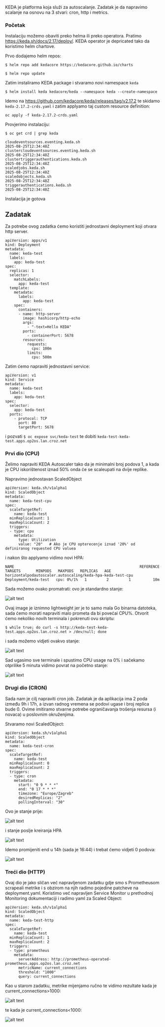KEDA je platforma koja služi za autoscalanje. Zadatak je da napravimo scalanje na osnovu na 3 stvari: cron, http i metrics.

### Početak

Instalaciju možemo obaviti preko helma ili preko operatora. Pratimo https://keda.sh/docs/2.17/deploy/. KEDA operator je depricated tako da koristimo helm chartove.

Prvo dodajemo helm repos:
```
$ helm repo add kedacore https://kedacore.github.io/charts

$ helm repo update
```

Zatim instaliramo KEDA package i stvaramo novi namespace ```keda```
```
$ helm install keda kedacore/keda --namespace keda --create-namespace
```
Idemo na https://github.com/kedacore/keda/releases/tag/v2.17.2 te skidamo ```keda-2.17.2-crds.yaml``` i zatim applyamo taj custom resource definition:
```
oc apply -f keda-2.17.2-crds.yaml
```
Provjerimo instalaciju:
```
$ oc get crd | grep keda

cloudeventsources.eventing.keda.sh                                        2025-08-25T12:34:48Z
clustercloudeventsources.eventing.keda.sh                                 2025-08-25T12:34:48Z
clustertriggerauthentications.keda.sh                                     2025-08-25T12:34:48Z
scaledjobs.keda.sh                                                        2025-08-25T12:34:48Z
scaledobjects.keda.sh                                                     2025-08-25T12:34:48Z
triggerauthentications.keda.sh                                            2025-08-25T12:34:48Z
```

Instalacija je gotova

## Zadatak

Za potrebe ovog zadatka ćemo koristiti jednostavni deployment koji otvara http server.
```
apiVersion: apps/v1
kind: Deployment
metadata:
  name: keda-test
  labels:
    app: keda-test
spec:
  replicas: 1
  selector:
    matchLabels:
      app: keda-test
  template:
    metadata:
      labels:
        app: keda-test
    spec:
      containers:
      - name: http-server
        image: hashicorp/http-echo
        args:
          - "-text=Hello KEDA"
        ports:
          - containerPort: 5678
        resources:
          requests:
            cpu: 100m
          limits:
            cpu: 500m

```

Zatim ćemo napraviti jednostavni service:
```
apiVersion: v1
kind: Service
metadata:
  name: keda-test
  labels:
    app: keda-test
spec:
  selector:
    app: keda-test
  ports:
    - protocol: TCP
      port: 80
      targetPort: 5678
```

i pozvati ```$ oc expose svc/keda-test``` te dobiti ```keda-test-keda-test.apps.op2os.lan.croz.net```

### Prvi dio (CPU)
Želimo napraviti KEDA Autoscaler tako da je minimalni broj podova 1, a kada je CPU iskorištenost iznad 50% onda će se scaleupati na dvije replike.

Napravimo jednostavan ScaledObject
```
apiVersion: keda.sh/v1alpha1
kind: ScaledObject
metadata:
  name: keda-test-cpu
spec:
  scaleTargetRef:
    name: keda-test
  minReplicaCount: 1
  maxReplicaCount: 2
  triggers:
  - type: cpu
    metadata:
      type: Utilization
      value: "20"   # Ako je CPU opterecenje iznad '20%' od definiranog requested CPU valuea

```
i nakon što applyamo vidimo novi HPA:
```
NAME                                                         REFERENCE              TARGETS       MINPODS   MAXPODS   REPLICAS   AGE
horizontalpodautoscaler.autoscaling/keda-hpa-keda-test-cpu   Deployment/keda-test   cpu: 0%/1%   1         2         1          10m
```

Sada možemo ovako promatrati:
ovo je standardno stanje:

![alt text](images/keda1.png)

Ovaj image je iznimno lightweight jer je to samo mala Go binarna datoteka, sada ćemo morati napraviti malo prometa da bi povećai CPU%. Otvorit ćemo nekoliko novih terminala i pokrenuti ovu skriptu:
```
$ while true; do curl -s http://keda-test-keda-test.apps.op2os.lan.croz.net > /dev/null; done
```
i sada možemo vidjeti ovakvo stanje:

![alt text](images/keda2.png)

Sad ugasimo sve terminale i spustimo CPU usage na 0% i sačekamo otprilike 5 minuta vidimo povrat na početno stanje:

![alt text](images/keda3.png)

### Drugi dio (CRON)
Sada nam je cilj napraviti cron job. Zadatak je da aplikacija ima 2 poda između 9h i 17h, a izvan radnog vremena se podovi ugase i broj replica bude 0. Ovime imitiramo stvarne potrebe ograničavanja trošenja resursa (i novaca) u poslovnim okruženjima.

Stvaramo novi ScaledObject:
```
apiVersion: keda.sh/v1alpha1
kind: ScaledObject
metadata:
  name: keda-test-cron
spec:
  scaleTargetRef:
    name: keda-test
  minReplicaCount: 0
  maxReplicaCount: 2
  triggers:
  - type: cron
    metadata:
      start: "0 9 * * *"
      end: "0 17 * * *"
      timezone: "Europe/Zagreb"
      desiredReplicas: "2"
      pollingInterval: "30"

```
Ovo je stanje prije:

![alt text](images/keda4.png)

i stanje poslje kreiranja HPA

![alt text](images/keda5.png)

Idemo promijeniti end u 14h (sada je 16:44) i trebat ćemo vidjeti 0 podova:

![alt text](images/keda6.png)

### Treći dio (HTTP)

Ovaj dio je jako sličan već napravljenom zadatku gdje smo s Prometheusom scrapeali metrike i s obzirom na njih radimo pojedine patcheve na deployment.yaml. Koristimo već napravljen Service Monitor u prethodnoj Monitoring dokumentaciji i radimo yaml za Scaled Object:
```
apiVersion: keda.sh/v1alpha1
kind: ScaledObject
metadata:
  name: keda-test-http
spec:
  scaleTargetRef:
    name: keda-test
  minReplicaCount: 1
  maxReplicaCount: 2
  triggers:
  - type: prometheus
    metadata:
      serverAddress: http://prometheus-operated-prometheus.apps.op2os.lan.croz.net
      metricName: current_connections
      threshold: "1000"
      query: current_connections
```
Kao u starom zadatku, metrike mijenjamo ručno te vidimo rezultate kada je current_connections>1000:

![alt text](images/kedaHTTP2.png)

te kada je current_connections<1000:

![alt text](images/kedaHTTP1.png)
